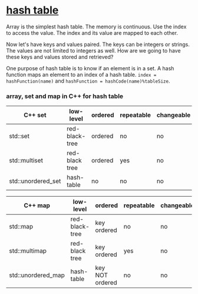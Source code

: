 # [hash table](https://en.wikipedia.org/wiki/Hash_table)

Array is the simplest hash table. The memory is continuous. Use the index to access the value. The index and its value are mapped to each other. 

Now let's have keys and values paired. The keys can be integers or strings. The values are not limited to integers as well. How are we going to have these keys and values stored and retrieved?

One purpose of hash table is to know if an element is in a set. A hash function maps an element to an index of a hash table. ```index = hashFunction(name)``` and ```hashFunction = hashCode(name)%tableSize```. 

### array, set and map in C++ for hash table

| C++ set | low-level | ordered | repeatable | changeable | efficiency | add/delete |
| ------- | --------- | ------- | ---------- | ---------- | ---------- | ---------- | 
| std::set | red-black-tree | ordered | no | no | O(logN) | O(logN) |
| std::multiset | red-black tree | ordered | yes | no | O(logN) | O(logN) |
| std::unordered_set | hash-table | no | no | no | O(1) | O(1) |

| C++ map | low-level | ordered | repeatable | changeable | efficiency | add/delete |
| ------- | --------- | ------- | ---------- | ---------- | ---------- | ---------- | 
| std::map | red-black-tree | key ordered | no | no | O(logN) | O(logN) |
| std::multimap | red-black tree | key ordered | yes | no | O(logN) | O(logN) |
| std::unordered_map | hash-table | key NOT ordered | no | no | O(1) | O(1) |

